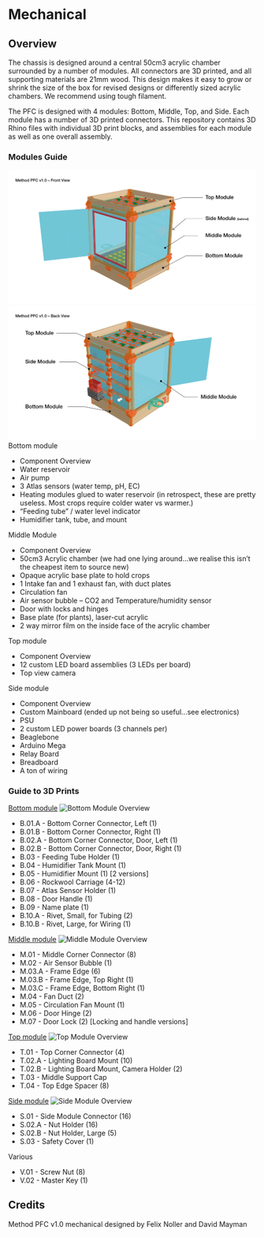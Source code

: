 # Mechanical

## Overview
The chassis is designed around a central 50cm3 acrylic chamber surrounded by a number of modules. All connectors are 3D printed, and all supporting materials are 21mm wood. This design makes it easy to grow or shrink the size of the box for revised designs or differently sized acrylic chambers. We recommend using tough filament. 

The PFC is designed with 4 modules: Bottom, Middle, Top, and Side. Each module has a number of 3D printed connectors. This repository contains 3D Rhino files with individual 3D print blocks, and assemblies for each module as well as one overall assembly.

### Modules Guide
![Full Overview, Front](/Documentation/ModelOverview/mPFC-Model-Overview-Full-FrontView.jpg)
![Back Overview, Front](/Documentation/ModelOverview/mPFC-Model-Overview-Full-BackView.jpg)
Bottom module
- Component Overview
- Water reservoir
- Air pump
- 3 Atlas sensors (water temp, pH, EC)
- Heating modules glued to water reservoir (in retrospect, these are pretty useless. Most crops require colder water vs warmer.)
- “Feeding tube” / water level indicator
- Humidifier tank, tube, and mount


Middle Module
- Component Overview
- 50cm3 Acrylic chamber (we had one lying around…we realise this isn’t the cheapest item to source new)
- Opaque acrylic base plate to hold crops
- 1 Intake fan and 1 exhaust fan, with duct plates
- Circulation fan
- Air sensor bubble – CO2 and Temperature/humidity sensor
- Door with locks and hinges
- Base plate (for plants), laser-cut acrylic
- 2 way mirror film on the inside face of the acrylic chamber


Top module
- Component Overview
- 12 custom LED board assemblies (3 LEDs per board)
- Top view camera


Side module
- Component Overview
- Custom Mainboard (ended up not being so useful...see electronics)
- PSU
- 2 custom LED power boards (3 channels per)
- Beaglebone
- Arduino Mega
- Relay Board
- Breadboard
- A ton of wiring



### Guide to 3D Prints
[Bottom module](/Mechanical/Bottom%20Module)
![Bottom Module Overview](/Documentation/ModuleOverview/mPFC-Model-Overview-BottomModule.jpg)
- B.01.A - Bottom Corner Connector, Left (1)
- B.01.B - Bottom Corner Connector, Right (1)
- B.02.A - Bottom Corner Connector, Door, Left (1)
- B.02.B - Bottom Corner Connector, Door, Right (1)
- B.03 - Feeding Tube Holder (1)
- B.04 - Humidifier Tank Mount (1)
- B.05 - Humidifier Mount (1) [2 versions]
- B.06 - Rockwool Carriage (4-12)
- B.07 - Atlas Sensor Holder (1)
- B.08 - Door Handle (1)
- B.09 - Name plate (1)
- B.10.A - Rivet, Small, for Tubing (2)
- B.10.B - Rivet, Large, for Wiring (1)

[Middle module](/Mechanical/Middle%20Module)
![Middle Module Overview](/Documentation/ModuleOverview/mPFC-Model-Overview-MiddleModule.jpg)
- M.01 - Middle Corner Connector (8)
- M.02 - Air Sensor Bubble (1)
- M.03.A - Frame Edge (6)
- M.03.B - Frame Edge, Top Right (1)
- M.03.C - Frame Edge, Bottom Right (1)
- M.04 - Fan Duct (2)
- M.05 - Circulation Fan Mount (1)
- M.06 - Door Hinge (2)
- M.07 - Door Lock (2) [Locking and handle versions]

[Top module](/Mechanical/Top%20Module)
![Top Module Overview](/Documentation/ModuleOverview/mPFC-Model-Overview-TopModule.jpg)
- T.01 - Top Corner Connector (4)
- T.02.A - Lighting Board Mount (10)
- T.02.B - Lighting Board Mount, Camera Holder (2)
- T.03 - Middle Support Cap
- T.04 - Top Edge Spacer (8)

[Side module](/Mechanical/Side%20Module)
![Side Module Overview](/Documentation/ModuleOverview/mPFC-Model-Overview-SideModule.jpg)
- S.01 - Side Module Connector (16)
- S.02.A - Nut Holder (16)
- S.02.B - Nut Holder, Large (5)
- S.03 - Safety Cover (1)

Various
- V.01 - Screw Nut (8)
- V.02 - Master Key (1)



## Credits

Method PFC v1.0 mechanical designed by Felix Noller and David Mayman